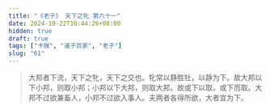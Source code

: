 ```yaml
---
title: "《老子》 天下之牝 第六十一"
date: 2024-10-22T10:44:26+08:00
hidden: true
draft: true
tags: ["卡揣", "诸子百家", "老子"]
slug: "61"
---
```


> 大邦者下流，天下之牝，天下之交也。牝常以静胜牡，以静为下。故大邦以下小邦，则取小邦；小邦以下大邦，则取大邦。故或下以取，或下而取。大邦不过欲兼畜人，小邦不过欲入事人。夫两者各得所欲，大者宜为下。